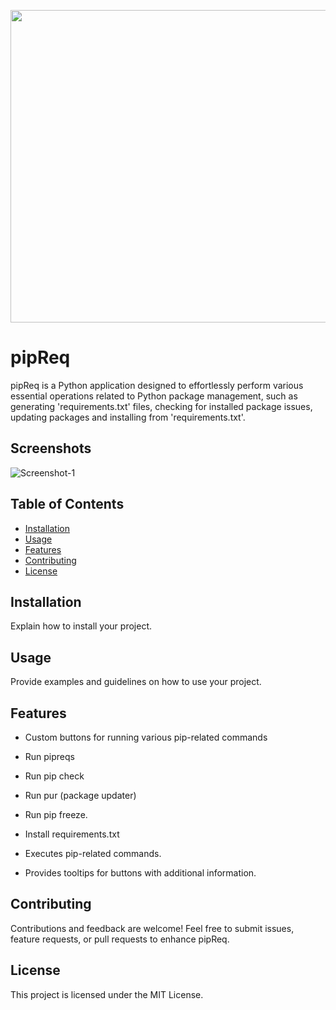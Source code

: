 <p align="center">
  <img width="660" height="500" src="https://i.ibb.co/r4cNkxD/pipreqbg3.png">
</p>

# pipReq

pipReq is a Python application designed to effortlessly perform various essential operations related to Python package management, such as generating 'requirements.txt' files, checking for installed package issues, updating packages and installing from 'requirements.txt'.

## Screenshots

<img src="https://i.ibb.co/0JG0FRm/Screenshot-1.png" alt="Screenshot-1" border="0">

## Table of Contents

- [Installation](#installation)
- [Usage](#usage)
- [Features](#features)
- [Contributing](#contributing)
- [License](#license)

## Installation

Explain how to install your project.

## Usage

Provide examples and guidelines on how to use your project.

## Features

- Custom buttons for running various pip-related commands
 - Run pipreqs
 - Run pip check
 - Run pur (package updater)
 - Run pip freeze.
 - Install requirements.txt

- Executes pip-related commands.
- Provides tooltips for buttons with additional information.

## Contributing

Contributions and feedback are welcome! Feel free to submit issues, feature requests, or pull requests to enhance pipReq.

## License 

This project is licensed under the MIT License. 